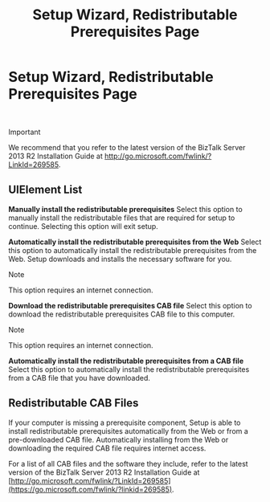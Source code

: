 ﻿---
title: Setup Wizard, Redistributable Prerequisites Page
TOCTitle: Setup Wizard, Redistributable Prerequisites Page
ms:assetid: d6f31d9c-46eb-438d-9329-8f30e7ae8a99
ms:mtpsurl: https://msdn.microsoft.com/library/Aa578652(v=BTS.80)
ms:contentKeyID: 51531687
ms.date: 08/30/2017
mtps_version: v=BTS.80
---

# Setup Wizard, Redistributable Prerequisites Page

 


> [!IMPORTANT]
> <P>We recommend that you refer to the latest version of the BizTalk Server 2013 R2 Installation Guide at <A href="http://go.microsoft.com/fwlink/?linkid=269585">http://go.microsoft.com/fwlink/?LinkId=269585</A>.</P>



## UIElement List

**Manually install the redistributable prerequisites**
Select this option to manually install the redistributable files that are required for setup to continue. Selecting this option will exit setup.

**Automatically install the redistributable prerequisites from the Web**
Select this option to automatically install the redistributable prerequisites from the Web. Setup downloads and installs the necessary software for you.


> [!NOTE]
> <P>This option requires an internet connection.</P>



**Download the redistributable prerequisites CAB file**
Select this option to download the redistributable prerequisites CAB file to this computer.


> [!NOTE]
> <P>This option requires an internet connection.</P>



**Automatically install the redistributable prerequisites from a CAB file**
Select this option to automatically install the redistributable prerequisites from a CAB file that you have downloaded.

## Redistributable CAB Files

If your computer is missing a prerequisite component, Setup is able to install redistributable prerequisites automatically from the Web or from a pre-downloaded CAB file. Automatically installing from the Web or downloading the required CAB file requires internet access.

For a list of all CAB files and the software they include, refer to the latest version of the BizTalk Server 2013 R2 Installation Guide at [http://go.microsoft.com/fwlink/?LinkId=269585](https://go.microsoft.com/fwlink/?linkid=269585).

